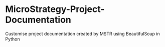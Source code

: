 # MicroStrategy-Project-Documentation
Customise project documentation created by MSTR using BeautifulSoup in Python
